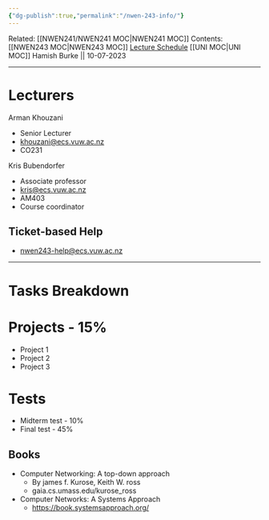 ```yaml
---
{"dg-publish":true,"permalink":"/nwen-243-info/"}
---
```


Related: [[NWEN241/NWEN241 MOC\|NWEN241 MOC]]
Contents: [[NWEN243 MOC\|NWEN243 MOC]]
[Lecture Schedule](https://ecs.wgtn.ac.nz/Courses/NWEN243_2023T2/LectureSchedule)
[[UNI MOC\|UNI MOC]]
Hamish Burke || 10-07-2023
***

# Lecturers

Arman Khouzani
- Senior Lecturer
- khouzani@ecs.vuw.ac.nz
- CO231

Kris Bubendorfer
- Associate professor
- kris@ecs.vuw.ac.nz
- AM403
- Course coordinator

## Ticket-based Help

- nwen243-help@ecs.vuw.ac.nz

***

# Tasks Breakdown

# Projects - 15%

- Project 1
- Project 2
- Project 3

# Tests

- Midterm test - 10%
- Final test - 45%

## Books

- Computer Networking: A top-down approach
	- By james f. Kurose, Keith W. ross
	- gaia.cs.umass.edu/kurose_ross
- Computer Networks: A Systems Approach
	- <https://book.systemsapproach.org/>


